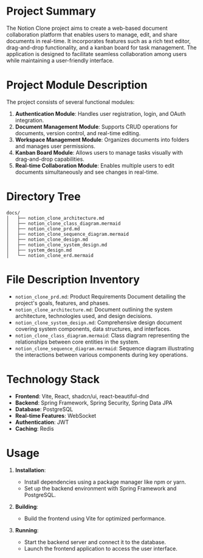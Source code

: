 # Project Summary
The Notion Clone project aims to create a web-based document collaboration platform that enables users to manage, edit, and share documents in real-time. It incorporates features such as a rich text editor, drag-and-drop functionality, and a kanban board for task management. The application is designed to facilitate seamless collaboration among users while maintaining a user-friendly interface.

# Project Module Description
The project consists of several functional modules:
1. **Authentication Module**: Handles user registration, login, and OAuth integration.
2. **Document Management Module**: Supports CRUD operations for documents, version control, and real-time editing.
3. **Workspace Management Module**: Organizes documents into folders and manages user permissions.
4. **Kanban Board Module**: Allows users to manage tasks visually with drag-and-drop capabilities.
5. **Real-time Collaboration Module**: Enables multiple users to edit documents simultaneously and see changes in real-time.

# Directory Tree
```
docs/
│   ├── notion_clone_architecture.md
│   ├── notion_clone_class_diagram.mermaid
│   ├── notion_clone_prd.md
│   ├── notion_clone_sequence_diagram.mermaid
│   ├── notion_clone_design.md
│   ├── notion_clone_system_design.md
│   ├── system_design.md
│   └── notion_clone_erd.mermaid
```

# File Description Inventory
- `notion_clone_prd.md`: Product Requirements Document detailing the project's goals, features, and phases.
- `notion_clone_architecture.md`: Document outlining the system architecture, technologies used, and design decisions.
- `notion_clone_system_design.md`: Comprehensive design document covering system components, data structures, and interfaces.
- `notion_clone_class_diagram.mermaid`: Class diagram representing the relationships between core entities in the system.
- `notion_clone_sequence_diagram.mermaid`: Sequence diagram illustrating the interactions between various components during key operations.

# Technology Stack
- **Frontend**: Vite, React, shadcn/ui, react-beautiful-dnd
- **Backend**: Spring Framework, Spring Security, Spring Data JPA
- **Database**: PostgreSQL
- **Real-time Features**: WebSocket
- **Authentication**: JWT
- **Caching**: Redis

# Usage
1. **Installation**: 
   - Install dependencies using a package manager like npm or yarn.
   - Set up the backend environment with Spring Framework and PostgreSQL.
  
2. **Building**: 
   - Build the frontend using Vite for optimized performance.
  
3. **Running**: 
   - Start the backend server and connect it to the database.
   - Launch the frontend application to access the user interface.
